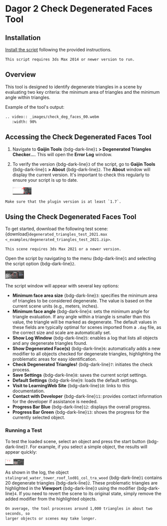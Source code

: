 # Dagor 2 Check Degenerated Faces Tool

## Installation

[Install the script](installation.md) following the provided instructions.

```{important}
This script requires 3ds Max 2014 or newer version to run.
```
## Overview

This tool is designed to identify degenerate triangles in a scene by evaluating
two key criteria: the minimum area of triangles and the minimum angle within
triangles.

Example of the tool's output:

```{eval-rst}
.. video:: _images/check_deg_faces_00.webm
   :width: 90%
```

## Accessing the Check Degenerated Faces Tool

1. Navigate to **Gaijin Tools** {bdg-dark-line}`1` **> Degenerated Triangles
   Checker...**. This will open the **Error Log** window.

2. To verify the version {bdg-dark-line}`3` of the script, go to **Gaijin
   Tools** {bdg-dark-line}`1` **> About** {bdg-dark-line}`2`. The **About**
   window will display the current version. It's important to check this
   regularly to ensure your script is up to date.

   <img src="_images/check_deg_faces_01.png" alt="Check Degenerated Faces Tool" align="center" width="60em">

```{note}
Make sure that the plugin version is at least `1.7`.
```

## Using the Check Degenerated Faces Tool

To get started, download the following test scene:
{download}`degenerated_triangles_test_2021.max <_examples/degenerated_triangles_test_2021.zip>`.

```{important}
This scene requires 3ds Max 2021 or a newer version.
```

Open the script by navigating to the menu {bdg-dark-line}`1` and selecting the
script option {bdg-dark-line}`2`.

<img src="_images/check_deg_faces_02.png" alt="Check Degenerated Faces Tool" align="center" width="60em">

The script window will appear with several key options:

- **Minimum face area size** {bdg-dark-line}`3`: specifies the minimum area of
  triangles to be considered degenerate. The value is based on the current scene
  units (e.g., meters, inches).
- **Minimum face angle** {bdg-dark-line}`4`: sets the minimum angle for triangle
  evaluation. If any angle within a triangle is smaller than this value, the
  triangle will be marked as degenerate. The default values in these fields are
  typically optimal for scenes imported from a `.dag` file, as the correct size
  and scale are automatically set.
- **Show Log Window** {bdg-dark-line}`5`: enables a log that lists all objects
  and any degenerate triangles found.
- **Show Degenerated Face(s)** {bdg-dark-line}`6`: automatically adds a new
  modifier to all objects checked for degenerate triangles, highlighting the
  problematic areas for easy identification.
- **Check Degenerated Triangles!** {bdg-dark-line}`7`: initiates the check
  process.
- **Save Settings** {bdg-dark-line}`8`: saves the current script settings.
- **Default Settings** {bdg-dark-line}`9`: loads the default settings.
- **Visit to LearningWeb Site** {bdg-dark-line}`10`: links to this
  documentation.
- **Contact with Developer** {bdg-dark-line}`11`: provides contact information
  for the developer if assistance is needed.
- **Progress Bar Blue** {bdg-dark-line}`12`: displays the overall progress.
- **Progress Bar Green** {bdg-dark-line}`13`: shows the progress for the
  currently selected object.

### Running a Test

To test the loaded scene, select an object and press the start button
{bdg-dark-line}`7`. For example, if you select a simple object, the results will
appear quickly:

<img src="_images/check_deg_faces_03.png" alt="Check Degenerated Faces Tool" align="center" width="60em">

As shown in the log, the object `stalingrad_water_tower_roof_lod01_col_tra_wood`
{bdg-dark-line}`1` contains 20 degenerate triangles {bdg-dark-line}`2`. These
problematic triangles are highlighted in the **Viewport** {bdg-dark-line}`3`
using the modifier {bdg-dark-line}`4`. If you need to revert the scene to its
original state, simply remove the added modifier from the highlighted objects.

```{note}
On average, the tool processes around 1,000 triangles in about two seconds, so
larger objects or scenes may take longer.
```


